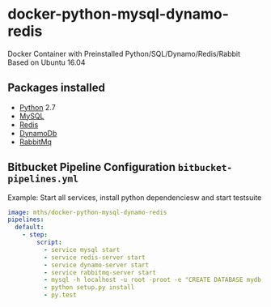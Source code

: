 # docker-python-mysql-dynamo-redis
Docker Container with Preinstalled Python/SQL/Dynamo/Redis/Rabbit
Based on Ubuntu 16.04

## Packages installed

 - [Python](https://www.python.org/) 2.7
 - [MySQL](https://www.mysql.com/) 
 - [Redis](http://www.redis.io/) 
 - [DynamoDb](https://aws.amazon.com/dynamodb/)
 - [RabbitMq](https://www.rabbitmq.com/)

## Bitbucket Pipeline Configuration `bitbucket-pipelines.yml`

Example: Start all services, install python dependenciesw and start testsuite


```YAML
image: mths/docker-python-mysql-dynamo-redis
pipelines:
  default:
    - step:
        script:
          - service mysql start
          - service redis-server start
          - service dynamo-server start
          - service rabbitmq-server start
          - mysql -h localhost -u root -proot -e "CREATE DATABASE mydb;"
          - python setup.py install
          - py.test
```
